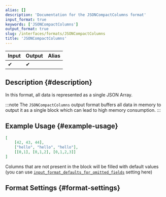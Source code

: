 ```yaml
---
alias: []
description: 'Documentation for the JSONCompactColumns format'
input_format: true
keywords: ['JSONCompactColumns']
output_format: true
slug: /interfaces/formats/JSONCompactColumns
title: 'JSONCompactColumns'
---
```


| Input | Output | Alias |
|-------|--------|-------|
| ✔     | ✔      |       |

## Description \{#description}

In this format, all data is represented as a single JSON Array.

:::note
The `JSONCompactColumns` output format buffers all data in memory to output it as a single block which can lead to high memory consumption.
:::

## Example Usage \{#example-usage}

```json
[
    [42, 43, 44],
    ["hello", "hello", "hello"],
    [[0,1], [0,1,2], [0,1,2,3]]
]
```

Columns that are not present in the block will be filled with default values (you can use [`input_format_defaults_for_omitted_fields`](/operations/settings/settings-formats.md/#input_format_defaults_for_omitted_fields) setting here)

## Format Settings \{#format-settings}

